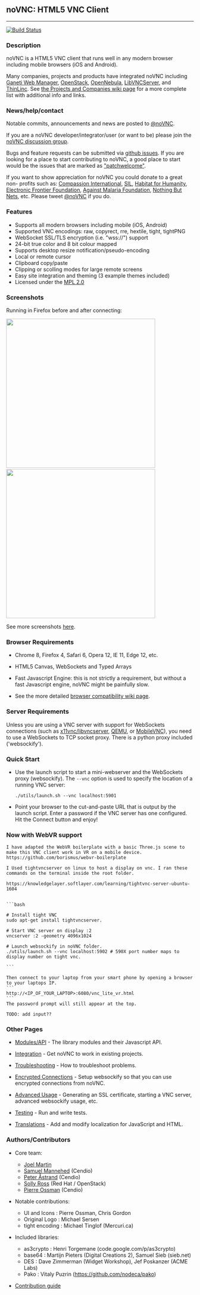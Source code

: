 ## noVNC: HTML5 VNC Client
----

[![Build Status](https://travis-ci.org/novnc/noVNC.svg?branch=master)](https://travis-ci.org/novnc/noVNC)

### Description

noVNC is a HTML5 VNC client that runs well in any modern browser including
mobile browsers (iOS and Android).

Many companies, projects and products have integrated noVNC including
[Ganeti Web Manager](http://code.osuosl.org/projects/ganeti-webmgr),
[OpenStack](http://www.openstack.org),
[OpenNebula](http://opennebula.org/),
[LibVNCServer](http://libvncserver.sourceforge.net), and
[ThinLinc](https://cendio.com/thinlinc). See
[the Projects and Companies wiki page](https://github.com/novnc/noVNC/wiki/Projects-and-companies-using-noVNC)
for a more complete list with additional info and links.

### News/help/contact

Notable commits, announcements and news are posted to
<a href="http://www.twitter.com/noVNC">@noVNC</a>.

If you are a noVNC developer/integrator/user (or want to be) please join the
<a href="https://groups.google.com/forum/?fromgroups#!forum/novnc">
noVNC discussion group</a>.

Bugs and feature requests can be submitted via
[github issues](https://github.com/novnc/noVNC/issues).
If you are looking for a place to start contributing to noVNC, a good place to
start would be the issues that are marked as
["patchwelcome"](https://github.com/novnc/noVNC/issues?labels=patchwelcome).

If you want to show appreciation for noVNC you could donate to a great non-
profits such as:
[Compassion International](http://www.compassion.com/),
[SIL](http://www.sil.org),
[Habitat for Humanity](http://www.habitat.org),
[Electronic Frontier Foundation](https://www.eff.org/),
[Against Malaria Foundation](http://www.againstmalaria.com/),
[Nothing But Nets](http://www.nothingbutnets.net/), etc.
Please tweet <a href="http://www.twitter.com/noVNC">@noVNC</a> if you do.


### Features

* Supports all modern browsers including mobile (iOS, Android)
* Supported VNC encodings: raw, copyrect, rre, hextile, tight, tightPNG
* WebSocket SSL/TLS encryption (i.e. "wss://") support
* 24-bit true color and 8 bit colour mapped
* Supports desktop resize notification/pseudo-encoding
* Local or remote cursor
* Clipboard copy/paste
* Clipping or scolling modes for large remote screens
* Easy site integration and theming (3 example themes included)
* Licensed under the [MPL 2.0](http://www.mozilla.org/MPL/2.0/)

### Screenshots

Running in Firefox before and after connecting:

<img src="http://novnc.com/img/noVNC-1-login.png" width=400>&nbsp;
<img src="http://novnc.com/img/noVNC-3-connected.png" width=400>

See more screenshots
<a href="http://novnc.com/screenshots.html">here</a>.


### Browser Requirements

* Chrome 8, Firefox 4, Safari 6, Opera 12, IE 11, Edge 12, etc.

* HTML5 Canvas, WebSockets and Typed Arrays

* Fast Javascript Engine: this is not strictly a requirement, but without a
  fast Javascript engine, noVNC might be painfully slow.

* See the more detailed
[browser compatibility wiki page](https://github.com/novnc/noVNC/wiki/Browser-support).


### Server Requirements

Unless you are using a VNC server with support for WebSockets connections (such
as [x11vnc/libvncserver](http://libvncserver.sourceforge.net/),
[QEMU](http://www.qemu.org/), or
[MobileVNC](http://www.smartlab.at/mobilevnc/)), you need to use a
WebSockets to TCP socket proxy. There is a python proxy included
('websockify').


### Quick Start

* Use the launch script to start a mini-webserver and the WebSockets proxy
  (websockify). The `--vnc` option is used to specify the location of a running
  VNC server:

    `./utils/launch.sh --vnc localhost:5901`

* Point your browser to the cut-and-paste URL that is output by the launch
  script. Enter a password if the VNC server has one configured. Hit the
  Connect button and enjoy!


### Now with WebVR support

    I have adapted the WebVR boilerplate with a basic Three.js scene to make this VNC client work in VR on a mobile device.
    https://github.com/borismus/webvr-boilerplate

    I Used tightvncserver on linux to host a display on vnc. I ran these commands on the terminal inside the root folder.

    https://knowledgelayer.softlayer.com/learning/tightvnc-server-ubuntu-1604


    ```bash

    # Install tight VNC
    sudo apt-get install tightvncserver.

    # Start VNC server on display :2
    vncserver :2 -geometry 4096x1024

    # Launch websockify in noVNC folder.
    ./utils/launch.sh --vnc localhost:5902 # 590X port number maps to display number on tight vnc.

    ```

    Then connect to your laptop from your smart phone by opening a browser to your laptops IP. 
    ```
    http://<IP_OF_YOUR_LAPTOP>:6080/vnc_lite_vr.html
    ```
    The password prompt will still appear at the top.

    TODO: add input??



### Other Pages

* [Modules/API](https://github.com/novnc/noVNC/wiki/Modules-API) - The library
  modules and their Javascript API.

* [Integration](https://github.com/novnc/noVNC/wiki/Integration) - Get noVNC
  to work in existing projects.

* [Troubleshooting](https://github.com/novnc/noVNC/wiki/Troubleshooting) - How
  to troubleshoot problems.

* [Encrypted Connections](https://github.com/novnc/websockify/wiki/Encrypted-Connections) -
  Setup websockify so that you can use encrypted connections from noVNC.

* [Advanced Usage](https://github.com/novnc/noVNC/wiki/Advanced-usage) -
  Generating an SSL certificate, starting a VNC server, advanced websockify
  usage, etc.

* [Testing](https://github.com/novnc/noVNC/wiki/Testing) - Run and write
  tests.

* [Translations](https://github.com/novnc/noVNC/wiki/Translations) - Add and
  modify localization for JavaScript and HTML.


### Authors/Contributors

* Core team:
    * [Joel Martin](https://github.com/kanaka)
    * [Samuel Mannehed](https://github.com/samhed) (Cendio)
    * [Peter Åstrand](https://github.com/astrand) (Cendio)
    * [Solly Ross](https://github.com/DirectXMan12) (Red Hat / OpenStack)
    * [Pierre Ossman](https://github.com/CendioOssman) (Cendio)

* Notable contributions:
    * UI and Icons : Pierre Ossman, Chris Gordon
    * Original Logo : Michael Sersen
    * tight encoding : Michael Tinglof (Mercuri.ca)

* Included libraries:
    * as3crypto : Henri Torgemane (code.google.com/p/as3crypto)
    * base64 : Martijn Pieters (Digital Creations 2), Samuel Sieb (sieb.net)
    * DES : Dave Zimmerman (Widget Workshop), Jef Poskanzer (ACME Labs)
    * Pako : Vitaly Puzrin (https://github.com/nodeca/pako)

* [Contribution guide](https://github.com/novnc/noVNC/wiki/Contributing)
